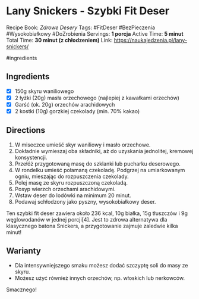 # Lany Snickers - Szybki Fit Deser

Recipe Book: *Zdrowe Desery*
Tags: #FitDeser #BezPieczenia #Wysokobiałkowy #DoZrobienia 
Servings: **1 porcja**
Active Time: **5 minut**
Total Time: **30 minut (z chłodzeniem)**
Link: https://naukajedzenia.pl/lany-snickers/

#ingredients 
## Ingredients
- [x] 150g skyru waniliowego
- [x] 2 łyżki (20g) masła orzechowego (najlepiej z kawałkami orzechów)
- [x] Garść (ok. 20g) orzechów arachidowych
- [x] 2 kostki (10g) gorzkiej czekolady (min. 70% kakao)

## Directions
1. W miseczce umieść skyr waniliowy i masło orzechowe.
2. Dokładnie wymieszaj oba składniki, aż do uzyskania jednolitej, kremowej konsystencji.
3. Przełóż przygotowaną masę do szklanki lub pucharku deserowego.
4. W rondelku umieść połamaną czekoladę. Podgrzej na umiarkowanym ogniu, mieszając do rozpuszczenia czekolady.
5. Polej masę ze skyru rozpuszczoną czekoladą.
6. Posyp wierzch orzechami arachidowymi.
7. Wstaw deser do lodówki na minimum 20 minut.
8. Podawaj schłodzony jako pyszny, wysokobiałkowy deser.

Ten szybki fit deser zawiera około 236 kcal, 10g białka, 15g tłuszczów i 9g węglowodanów w jednej porcji[4]. Jest to zdrowa alternatywa dla klasycznego batona Snickers, a przygotowanie zajmuje zaledwie kilka minut!

## Warianty
- Dla intensywniejszego smaku możesz dodać szczyptę soli do masy ze skyru.
- Możesz użyć również innych orzechów, np. włoskich lub nerkowców.

Smacznego!